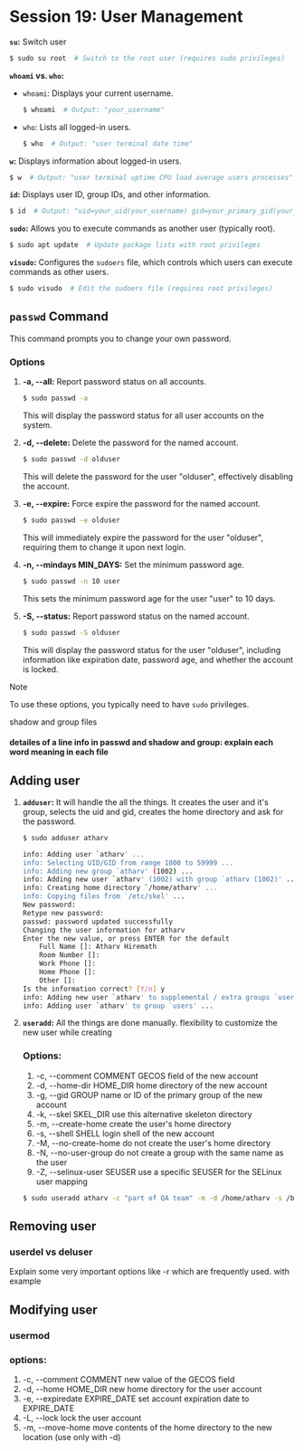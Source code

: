 # Session 19: User Management


**`su`:** Switch user

```bash
$ sudo su root  # Switch to the root user (requires sudo privileges)
```

**`whoami` vs. `who`:**

* `whoami`: Displays your current username.
  ```bash
  $ whoami  # Output: "your_username"
  ```
* `who`: Lists all logged-in users.
  ```bash
  $ who  # Output: "user terminal date time"
  ```

**`w`:** Displays information about logged-in users.

```bash
$ w  # Output: "user terminal uptime CPU load average users processes"
```

**`id`:** Displays user ID, group IDs, and other information.

```bash
$ id  # Output: "uid=your_uid(your_username) gid=your_primary_gid(your_group) groups=your_groups"
```

**`sudo`:** Allows you to execute commands as another user (typically root).

```bash
$ sudo apt update  # Update package lists with root privileges
```

**`visudo`:** Configures the `sudoers` file, which controls which users can execute commands as other users.

```bash
$ sudo visudo  # Edit the sudoers file (requires root privileges)
```

## `passwd` Command 
This command prompts you to change your own password.

### Options

1. **-a, --all:** Report password status on all accounts.
   ```bash
   $ sudo passwd -a
   ```
   This will display the password status for all user accounts on the system.

2. **-d, --delete:** Delete the password for the named account.
   ```bash
   $ sudo passwd -d olduser
   ```
   This will delete the password for the user "olduser", effectively disabling the account.

3. **-e, --expire:** Force expire the password for the named account.
   ```bash
   $ sudo passwd -e olduser
   ```
   This will immediately expire the password for the user "olduser", requiring them to change it upon next login.

4. **-n, --mindays MIN_DAYS:** Set the minimum password age.
   ```bash
   $ sudo passwd -n 10 user
   ```
   This sets the minimum password age for the user "user" to 10 days.

5. **-S, --status:** Report password status on the named account.
   ```bash
   $ sudo passwd -S olduser
   ```
   This will display the password status for the user "olduser", including information like expiration date, password age, and whether the account is locked.

> [!NOTE] 
> To use these options, you typically need to have `sudo` privileges.


shadow and group files
#### detailes of a line info in passwd and shadow and group: explain each word meaning in each file


## Adding user
1.  **`adduser`:**
    It will handle the all the things. It creates the user and it's group, selects the uid and gid, creates the home directory and ask for the password. 

    ```bash
    $ sudo adduser atharv

    info: Adding user `atharv' ...
    info: Selecting UID/GID from range 1000 to 59999 ...
    info: Adding new group `atharv' (1002) ...
    info: Adding new user `atharv' (1002) with group `atharv (1002)' ...
    info: Creating home directory `/home/atharv' ...
    info: Copying files from `/etc/skel' ...
    New password:
    Retype new password:
    passwd: password updated successfully
    Changing the user information for atharv
    Enter the new value, or press ENTER for the default
        Full Name []: Atharv Hiremath
        Room Number []:
        Work Phone []:
        Home Phone []:
        Other []:
    Is the information correct? [Y/n] y
    info: Adding new user `atharv' to supplemental / extra groups `users' ...
    info: Adding user `atharv' to group `users' ...
    ```

2.  **`useradd`:**
    All the things are done manually. flexibility to customize the new user while creating

    ### **Options:**
    1.  -c, --comment COMMENT         GECOS field of the new account
    2.  -d, --home-dir HOME_DIR       home directory of the new account
    3.  -g, --gid GROUP               name or ID of the primary group of the new account 
    4.  -k, --skel SKEL_DIR           use this alternative skeleton directory
    5.  -m, --create-home             create the user's home directory
    6.  -s, --shell SHELL             login shell of the new account
    7.  -M, --no-create-home          do not create the user's home directory
    8.  -N, --no-user-group           do not create a group with the same name as the user
    9.  -Z, --selinux-user SEUSER     use a specific SEUSER for the SELinux user mapping

    ```bash 
    $ sudo useradd atharv -c "part of QA team" -m -d /home/atharv -s /bin/sh

## Removing user
### userdel vs deluser
Explain some very important options like -r which are frequently used. with example

## Modifying user
### usermod
### options:
1.  -c, --comment COMMENT         new value of the GECOS field
2.  -d, --home HOME_DIR           new home directory for the user account
3.  -e, --expiredate EXPIRE_DATE  set account expiration date to EXPIRE_DATE
4.  -L, --lock                    lock the user account
5.  -m, --move-home               move contents of the home directory to the new location (use only with -d)
